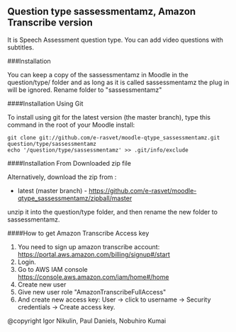 Question type sassessmentamz, Amazon Transcribe version
----------------------

It is Speech Assessment question type. You can add video questions with subtitles.



###Installation

You can keep a copy of the sassessmentamz in Moodle in the question/type/ folder and as long as it is called sassessmentamz the plug in will
be ignored.
Rename folder to "sassessmentamz"


####Installation Using Git 

To install using git for the latest version (the master branch), type this command in the
root of your Moodle install:

    git clone git://github.com/e-rasvet/moodle-qtype_sassessmentamz.git question/type/sassessmentamz
    echo '/question/type/sassessmentamz' >> .git/info/exclude

####Installation From Downloaded zip file

Alternatively, download the zip from :

* latest (master branch) - https://github.com/e-rasvet/moodle-qtype_sassessmentamz/zipball/master

unzip it into the question/type folder, and then rename the new folder to sassessmentamz.

####How to get Amazon Transcribe Access key

1. You need to sign up amazon transcribe account:
https://portal.aws.amazon.com/billing/signup#/start
2. Login.
3. Go to AWS IAM console https://console.aws.amazon.com/iam/home#/home
4. Create new user
5. Give new user role "AmazonTranscribeFullAccess"
6. And create new access key: User -> click to username -> Security
credentials -> Create access key.

 


@copyright  Igor Nikulin, Paul Daniels, Nobuhiro Kumai